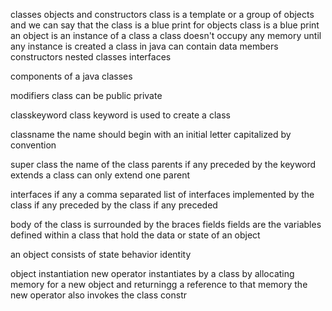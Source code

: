 classes
objects and constructors 
class is a template or a group of objects and we can say that the class is a blue print for objects
class is a blue print
an object is an instance of a class
a class doesn't occupy any memory until any instance is created
a class in java can contain data members constructors nested classes interfaces

components of a java classes

modifiers class can be public private

classkeyword class keyword is used to create a class

classname the name should begin with an initial letter capitalized by convention

super class the name of the class parents if any preceded by the keyword extends a class can only
extend one parent 

interfaces if any a comma separated list of interfaces implemented by the class if any preceded by the class if any preceded 

body of the class is surrounded by the braces 
fields fields are the variables defined within a class that hold the data or state of an object  

an object consists of 
state 
behavior 
identity


object instantiation 
new operator instantiates by a class by allocating memory for a new object and returningg a reference to that memory the new operator also invokes the class constr